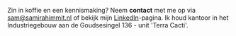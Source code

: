 Zin in koffie en een kennismaking? Neem **contact** met me op via [sam@samirahimmit.nl](mailto:sam@samirahimmit.nl) of bekijk mijn [LinkedIn](https://nl.linkedin.com/in/samirahimmit)-pagina. Ik houd kantoor in het Industriegebouw aan de Goudsesingel 136 - unit 'Terra Cacti'. 
